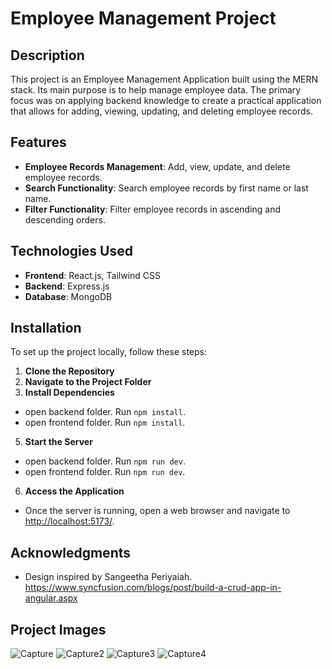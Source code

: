 # Employee Management Project

## Description

This project is an Employee Management Application built using the MERN stack. 
Its main purpose is to help manage employee data. 
The primary focus was on applying backend knowledge to create a practical application that allows for adding, viewing, updating, and deleting employee records.

## Features

- **Employee Records Management**: Add, view, update, and delete employee records.
- **Search Functionality**: Search employee records by first name or last name.
- **Filter Functionality**: Filter employee records in ascending and descending orders.

## Technologies Used

- **Frontend**: React.js, Tailwind CSS
- **Backend**: Express.js
- **Database**: MongoDB

## Installation

To set up the project locally, follow these steps:

1. **Clone the Repository**
2. **Navigate to the Project Folder**
4. **Install Dependencies**
- open backend folder. Run `npm install`.
- open frontend folder. Run `npm install`.
5. **Start the Server**
- open backend folder. Run `npm run dev`.
- open frontend folder. Run `npm run dev`.
6. **Access the Application**
- Once the server is running, open a web browser and navigate to [http://localhost:5173/](http://localhost:5173/).

## Acknowledgments

- Design inspired by Sangeetha Periyaiah. https://www.syncfusion.com/blogs/post/build-a-crud-app-in-angular.aspx

## Project Images

![Capture](https://github.com/augutis44/EmployeeManagement/assets/66724085/bf3270d8-e6d8-4ce7-b176-9cc9421813a4)
![Capture2](https://github.com/augutis44/EmployeeManagement/assets/66724085/21878196-c155-444a-b1fa-36d0bec202c4)
![Capture3](https://github.com/augutis44/EmployeeManagement/assets/66724085/27583d77-d068-4178-b2a7-7574115c75f2)
![Capture4](https://github.com/augutis44/EmployeeManagement/assets/66724085/7e59ebf6-09f3-4f67-8700-7a82a09f654c)
